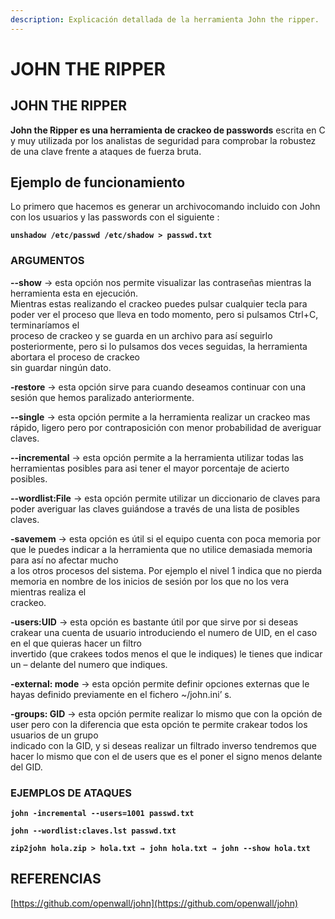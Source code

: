 ```yaml
---
description: Explicación detallada de la herramienta John the ripper.
---
```


# JOHN THE RIPPER

## **JOHN THE RIPPER**

**John the Ripper es una herramienta de crackeo de passwords** escrita en C y muy utilizada por los analistas de seguridad para comprobar la robustez de una clave frente a ataques de fuerza bruta.

## Ejemplo de funcionamiento

Lo primero que hacemos es generar un archivocomando incluido con John con los usuarios y las passwords con el siguiente :

 **`unshadow /etc/passwd /etc/shadow > passwd.txt`**

###  **ARGUMENTOS**

 **--show** → esta opción nos permite visualizar las contraseñas mientras la herramienta esta en ejecución.  
 Mientras estas realizando el crackeo puedes pulsar cualquier tecla para poder ver el proceso que lleva en todo momento, pero si pulsamos Ctrl+C, terminaríamos el  
 proceso de crackeo y se guarda en un archivo para así seguirlo posteriormente, pero si lo pulsamos dos veces seguidas, la herramienta abortara el proceso de crackeo  
 sin guardar ningún dato.

 **-restore** → esta opción sirve para cuando deseamos continuar con una sesión que hemos paralizado anteriormente.

 **--single** → esta opción permite a la herramienta realizar un crackeo mas rápido, ligero pero por contraposición con menor probabilidad de averiguar claves.

 **--incremental** → esta opción permite a la herramienta utilizar todas las herramientas posibles para asi tener el mayor porcentaje de acierto posibles.  
  
 **--wordlist:File** → esta opción permite utilizar un diccionario de claves para poder averiguar las claves guiándose a través de una lista de posibles claves.

 **-savemem** → esta opción es útil si el equipo cuenta con poca memoria por que le puedes indicar a la herramienta que no utilice demasiada memoria para así no afectar mucho  
 a los otros procesos del sistema. Por ejemplo el nivel 1 indica que no pierda memoria en nombre de los inicios de sesión por los que no los vera mientras realiza el  
 crackeo.

 **-users:UID** → esta opción es bastante útil por que sirve por si deseas crakear una cuenta de usuario introduciendo el numero de UID, en el caso en el que quieras hacer un filtro  
 invertido \(que crakees todos menos el que le indiques\) le tienes que indicar un – delante del numero que indiques.

 **-external: mode** → esta opción permite definir opciones externas que le hayas definido previamente en el fichero ~/john.ini’ s.

 **-groups: GID** → esta opción permite realizar lo mismo que con la opción de user pero con la diferencia que esta opción te permite crakear todos los usuarios de un grupo  
 indicado con la GID, y si deseas realizar un filtrado inverso tendremos que hacer lo mismo que con el de users que es el poner el signo menos delante del GID.

###  **EJEMPLOS DE ATAQUES**

 **`john -incremental --users=1001 passwd.txt`**

 **`john --wordlist:claves.lst passwd.txt`**

 **`zip2john hola.zip > hola.txt → john hola.txt → john --show hola.txt`**

## REFERENCIAS

[https://github.com/openwall/john](https://github.com/openwall/john)

